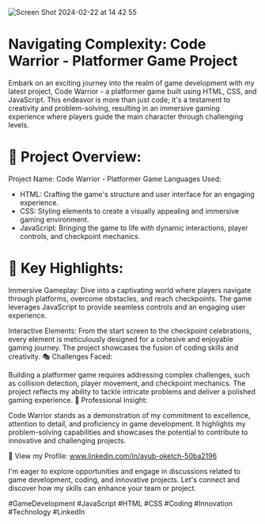 
![Screen Shot 2024-02-22 at 14 42 55](https://github.com/ayuboketch/Code-Warrior-/assets/17433791/b26fb021-778c-469a-9403-643cfea311a3)

# Navigating Complexity: Code Warrior - Platformer Game Project

Embark on an exciting journey into the realm of game development with my latest project, Code Warrior - a platformer game built using HTML, CSS, and JavaScript. This endeavor is more than just code; it's a testament to creativity and problem-solving, resulting in an immersive gaming experience where players guide the main character through challenging levels. 

# 📌 Project Overview:

Project Name: Code Warrior - Platformer Game
Languages Used:
- HTML: Crafting the game's structure and user interface for an engaging experience.
- CSS: Styling elements to create a visually appealing and immersive gaming environment.
- JavaScript: Bringing the game to life with dynamic interactions, player controls, and checkpoint mechanics.

# 🌟 Key Highlights:
Immersive Gameplay: Dive into a captivating world where players navigate through platforms, overcome obstacles, and reach checkpoints. The game leverages JavaScript to provide seamless controls and an engaging user experience.

Interactive Elements: From the start screen to the checkpoint celebrations, every element is meticulously designed for a cohesive and enjoyable gaming journey. The project showcases the fusion of coding skills and creativity.
🎭 Challenges Faced:

Building a platformer game requires addressing complex challenges, such as collision detection, player movement, and checkpoint mechanics. The project reflects my ability to tackle intricate problems and deliver a polished gaming experience.
💼 Professional Insight:

Code Warrior stands as a demonstration of my commitment to excellence, attention to detail, and proficiency in game development. It highlights my problem-solving capabilities and showcases the potential to contribute to innovative and challenging projects.

🔗 View my Profile: www.linkedin.com/in/ayub-oketch-50ba2196

I'm eager to explore opportunities and engage in discussions related to game development, coding, and innovative projects. Let's connect and discover how my skills can enhance your team or project.

#GameDevelopment #JavaScript #HTML #CSS #Coding #Innovation #Technology #LinkedIn
